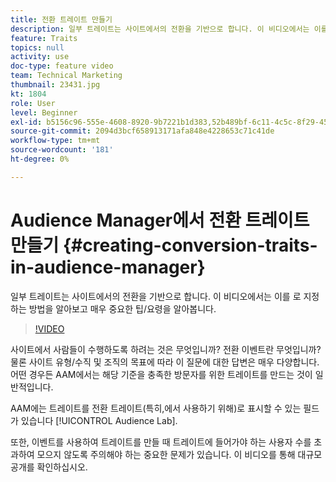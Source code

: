 ```yaml
---
title: 전환 트레이트 만들기
description: 일부 트레이트는 사이트에서의 전환을 기반으로 합니다. 이 비디오에서는 이를 로 지정하는 방법을 알아보고 매우 중요한 팁/요령을 알아봅니다.
feature: Traits
topics: null
activity: use
doc-type: feature video
team: Technical Marketing
thumbnail: 23431.jpg
kt: 1804
role: User
level: Beginner
exl-id: b5156c96-555e-4608-8920-9b7221b1d383,52b489bf-6c11-4c5c-8f29-4513a167f7b8
source-git-commit: 2094d3bcf658913171afa848e4228653c71c41de
workflow-type: tm+mt
source-wordcount: '181'
ht-degree: 0%

---
```


# Audience Manager에서 전환 트레이트 만들기 {#creating-conversion-traits-in-audience-manager}

일부 트레이트는 사이트에서의 전환을 기반으로 합니다. 이 비디오에서는 이를 로 지정하는 방법을 알아보고 매우 중요한 팁/요령을 알아봅니다.

>[!VIDEO](https://video.tv.adobe.com/v/23431/?quality=12)

사이트에서 사람들이 수행하도록 하려는 것은 무엇입니까? 전환 이벤트란 무엇입니까? 물론 사이트 유형/수직 및 조직의 목표에 따라 이 질문에 대한 답변은 매우 다양합니다. 어떤 경우든 AAM에서는 해당 기준을 충족한 방문자를 위한 트레이트를 만드는 것이 일반적입니다.

AAM에는 트레이트를 전환 트레이트(특히,에서 사용하기 위해)로 표시할 수 있는 필드가 있습니다 [!UICONTROL Audience Lab].

또한, 이벤트를 사용하여 트레이트를 만들 때 트레이트에 들어가야 하는 사용자 수를 초과하여 모으지 않도록 주의해야 하는 중요한 문제가 있습니다. 이 비디오를 통해 대규모 공개를 확인하십시오.
